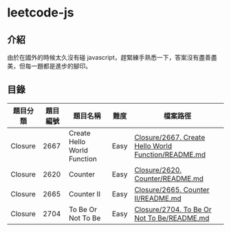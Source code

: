 # leetcode-js

## 介紹

由於在國外的時候太久沒有碰 javascript，趕緊練手熟悉一下，答案沒有盡善盡美，但每一題都是進步的腳印。

## 目錄

| 題目分類 | 題目編號 | 題目名稱                    | 難度 | 檔案路徑                                                                                                             |
| -------- | -------- | --------------------------- | ---- | -------------------------------------------------------------------------------------------------------------------- |
| Closure  | 2667     | Create Hello World Function | Easy | [Closure/2667. Create Hello World Function/README.md](./Closure/2667.%20Create%20Hello%20World%20Function/README.md) |
| Closure  | 2620     | Counter                     | Easy | [Closure/2620. Counter/README.md](./Closure/2620.%20Counter/README.md)                                               |
| Closure  | 2665     | Counter II                  | Easy | [Closure/2665. Counter II/README.md](./Closure/2665.%20Counter%20II/README.md)                                       |
| Closure  | 2704     | To Be Or Not To Be          | Easy | [Closure/2704. To Be Or Not To Be/README.md](./Closure/2704.%20To%20Be%20Or%20Not%20To%20Be/README.md)               |
